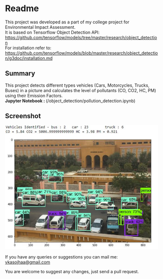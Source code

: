 # Readme

This project was developed as a part of my college project for Environmental Impact Assessment.<br>
It is based on Tensorflow Object Detection API: https://github.com/tensorflow/models/tree/master/research/object_detection<br>
For installation refer to: https://github.com/tensorflow/models/blob/master/research/object_detection/g3doc/installation.md
## Summary
This project detects different types vehicles (Cars, Motorcycles, Trucks, Buses) in a picture and calculates the level of pollutants (CO, CO2, HC, PM) using their Emission Factors.<br>
<b>Jupyter Notebook : </b> (/object_detection/pollution_detection.ipynb)
## Screenshot
![Screenshot](/object_detection/screenshot.png)




If you have any queries or suggestions you can mail me: vkasojhaa@gmail.com

You are welcome to suggest any changes, just send a pull request.

